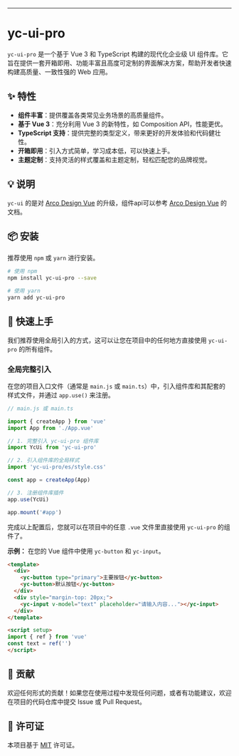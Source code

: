 
---

# yc-ui-pro 

`yc-ui-pro` 是一个基于 Vue 3 和 TypeScript 构建的现代化企业级 UI 组件库。它旨在提供一套开箱即用、功能丰富且高度可定制的界面解决方案，帮助开发者快速构建高质量、一致性强的 Web 应用。

## ✨ 特性

*   **组件丰富**：提供覆盖各类常见业务场景的高质量组件。
*   **基于 Vue 3**：充分利用 Vue 3 的新特性，如 Composition API，性能更优。
*   **TypeScript 支持**：提供完整的类型定义，带来更好的开发体验和代码健壮性。
*   **开箱即用**：引入方式简单，学习成本低，可以快速上手。
*   **主题定制**：支持灵活的样式覆盖和主题定制，轻松匹配您的品牌视觉。

## 💡 说明
`yc-ui` 的是对 [Arco Design Vue](https://arco.design/vue/docs/start) 的升级，组件api可以参考 [Arco Design Vue](https://arco.design/vue/docs/start) 的文档。

## 📦 安装

推荐使用 `npm` 或 `yarn` 进行安装。

```bash
# 使用 npm
npm install yc-ui-pro --save

# 使用 yarn
yarn add yc-ui-pro
```

## 🚀 快速上手

我们推荐使用全局引入的方式，这可以让您在项目中的任何地方直接使用 `yc-ui-pro` 的所有组件。

### 全局完整引入

在您的项目入口文件（通常是 `main.js` 或 `main.ts`）中，引入组件库和其配套的样式文件，并通过 `app.use()` 来注册。

```javascript
// main.js 或 main.ts

import { createApp } from 'vue'
import App from './App.vue'

// 1. 完整引入 yc-ui-pro 组件库
import YcUi from 'yc-ui-pro'

// 2. 引入组件库的全局样式
import 'yc-ui-pro/es/style.css'

const app = createApp(App)

// 3. 注册组件库插件
app.use(YcUi)

app.mount('#app')
```

完成以上配置后，您就可以在项目中的任意 `.vue` 文件里直接使用 `yc-ui-pro` 的组件了。

**示例：**
在您的 Vue 组件中使用 `yc-button` 和 `yc-input`。

```html
<template>
  <div>
    <yc-button type="primary">主要按钮</yc-button>
    <yc-button>默认按钮</yc-button>
  </div>
  <div style="margin-top: 20px;">
    <yc-input v-model="text" placeholder="请输入内容..."></yc-input>
  </div>
</template>

<script setup>
import { ref } from 'vue'
const text = ref('')
</script>
```

## 🤝 贡献

欢迎任何形式的贡献！如果您在使用过程中发现任何问题，或者有功能建议，欢迎在项目的代码仓库中提交 Issue 或 Pull Request。

## 📄 许可证

本项目基于 [MIT](https://opensource.org/licenses/MIT) 许可证。